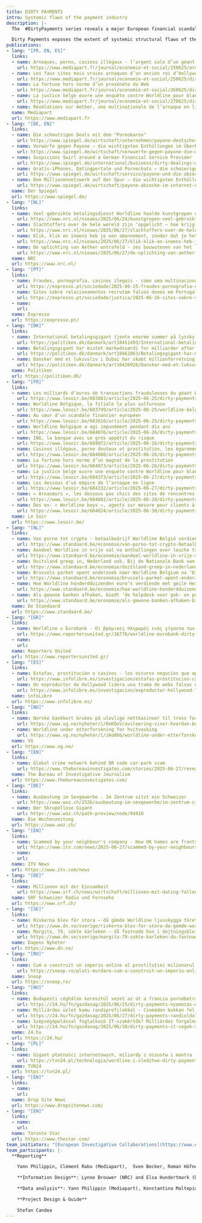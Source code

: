 ```yaml
---
title: DIRTY PAYMENTS 
intro: Systemic flaws of the payment industry  
description: |-
  The  #DirtyPayments series reveals a major European financial scandal. It shows how, during the last decade, the French giant payments company Worldline and its German subsidiary Payone have systematically processed dubious and fraudulent online transactions worth billions of Euros, facilitating large scale scamming, controversial porn sites, prostitution networks, illegal casinos and even possible money laundering operations. This happened right under the noses of European bank regulators.

  Dirty Payments exposes the extent of systemic structural flaws of the payments industry and some of those behind well-disguised scams that have defrauded people across the world. [Published 25.06.2025]
publications:
- lang: "[FR, EN, ES]"
  links:
  - name: Arnaques, porno, casinos illégaux - l’argent sale d’un géant français du paiement en ligne
    url: https://www.mediapart.fr/journal/economie-et-social/250625/arnaques-porno-casinos-illegaux-l-argent-sale-d-un-geant-francais-du-paiement-en-ligne
  - name: Les faux sites mais vraies arnaques d’un ancien roi d’Hollywood
    url: https://www.mediapart.fr/journal/economie-et-social/250625/dirty-payments-les-faux-sites-mais-vraies-arnaques-d-un-ancien-roi-d-hollywood
  - name: La fortune hors norme d’un proxénète du Web
    url: https://www.mediapart.fr/journal/economie-et-social/260625/dirty-payments-la-fortune-hors-norme-d-un-proxenete-du-web
  - name: La justice belge ouvre une enquête contre Worldline pour blanchiment 
    url: https://www.mediapart.fr/journal/economie-et-social/270625/dirty-payments-la-justice-belge-ouvre-une-enquete-contre-worldline-pour-blanchiment
  - name: Révélations sur Aether, une multinationale de l’arnaque en ligne
  name: Mediapart
  url: https://www.mediapart.fr
- lang: "[DE, EN]"
  links:
  - name: Die schmutzigen Deals mit dem "Pornobaron"
    url: https://www.spiegel.de/wirtschaft/unternehmen/payone-deutscher-finanzdienstleister-unter-verdacht-die-schmutzigen-deals-mit-dem-pornobaron-a-1b16d0e9-a3d6-40c6-a02d-dd268a9f8ff7
  - name: Vorwürfe gegen Payone – die wichtigsten Enthüllungen im Überblick
    url: https://www.spiegel.de/wirtschaft/vorwuerfe-gegen-payone-die-wichtigsten-fakten-im-ueberblick-a-4823a1e5-ee51-4de4-976b-5e594d124037
  - name: Suspicions Swirl around a German Financial Service Provider
    url: https://www.spiegel.de/international/business/dirty-dealings-with-the-porn-baron-suspicions-swirl-around-a-german-financial-service-provider-a-9b1f90c6-8bc1-46c3-9e8c-25ccb422efcf
  - name: Gratis-iPhones, Datingportale und Pornochats – die schmierigen Tricks der Abzockmafia
    url: https://www.spiegel.de/wirtschaft/service/payone-und-die-abzocke-der-aether-gruppe-gratis-iphones-datingportale-und-porno-chats-a-35bccc2c-9017-41de-b3ee-1a5f93c7ae9f
  - name: Dem Millionennetzwerk auf der Spur – die wichtigsten Enthüllungen im Überblick
    url: https://www.spiegel.de/wirtschaft/payone-abzocke-im-internet-die-dirty-payments-recherche-im-ueberblick-a-30cc8b7a-a5d7-49f2-a247-e696cc2a252f 
  name: Der Spiegel
  url: https://www.spiegel.de/
- lang: "[NL]"
  links:
  - name: Veel gebruikte betalingsdienst Worldline haalde kunstgrepen uit om fraude te verhullen
    url: https://www.nrc.nl/nieuws/2025/06/24/kunstgrepen-veel-gebruikte-betalingsdienst-worldline-moesten-fraude-verhullen-a4898161
  - name: Slachtoffers over de hele wereld zijn ‘opgelicht – hoe krijg ik mijn geld terug? Iemand?'
    url: https://www.nrc.nl/nieuws/2025/06/27/slachtoffers-over-de-hele-wereld-zijn-opgelicht-hoe-krijg-ik-mijn-geld-terug-iemand-a4896694
  - name: Klik, klik en ineens heb je een abonnement, zonder dat je het weet – dit is het verdienmodel van multinational Aether
    url: https://www.nrc.nl/nieuws/2025/06/27/klik-klik-en-ineens-heb-je-een-abonnement-zonder-dat-je-het-weet-dit-is-het-verdienmodel-van-multinational-aether-a4898085
  - name: De oplichting van Aether ontrafeld - zes bouwstenen van het ‘succes’ van de scamwebsites
    url: https://www.nrc.nl/nieuws/2025/06/27/de-oplichting-van-aether-ontrafeld-zes-bouwstenen-van-het-succes-van-de-scamwebsites-a4898303
  name: NRC
  url: https://www.nrc.nl/
- lang: "[PT]"
  links:
  - name: Fraudes, pornografia, casinos ilegais - como uma multinacional dos pagamentos online fechou os olhos a milhares de milhões de euros
    url: https://expresso.pt/sociedade/2025-06-25-fraudes-pornografia-casinos-ilegais-como-uma-multinacional-dos-pagamentos-online-fechou-os-olhos-a-milhares-de-milhoes-de-euros-2474fa0c
  - name: Sites sobre relacionamentos recrutam falsos donos em Portugal; testas de ferro recebem dois mil a três mil euros por ano
    url: https://expresso.pt/sociedade/justica/2025-06-26-sites-sobre-relacionamentos-recrutam-falsos-donos-em-portugal-testas-de-ferro-recebem-dois-mil-a-tres-mil-euros-por-ano-9ec60bdc
  - name: 
    url: 
  name: Expresso
  url: https://expresso.pt/
- lang: "[DK]"
  links:
  - name: International betalingsgigant tjente enorme summer på lyssky firmaer
    url: https://politiken.dk/danmark/art10451493/International-betalingsgigant-tjente-enorme-summer-p%C3%A5-lyssky-firmaer
  - name: Betalingsgigant har mistet markedsværdi for milliarder efter afsløringer
    url: https://politiken.dk/danmark/art10461063/Betalingsgigant-har-mistet-markedsv%C3%A6rdi-for-milliarder-efter-afsl%C3%B8ringer
  - name: Dansker med et luksusliv i Dubai har skabt millionforretning, der lukrerer på snyd verden over
    url: https://politiken.dk/danmark/art10426926/Dansker-med-et-luksusliv-i-Dubai-har-skabt-millionforretning-der-lukrerer-p%C3%A5-snyd-verden-over
  name: Politiken
  url: https://politiken.dk/
- lang: "[FR]"
  links:
  - name: Les milliards d’euros de transactions frauduleuses du géant Worldline et de sa filiale belge
    url: https://www.lesoir.be/683803/article/2025-06-25/dirty-payments-les-milliards-deuros-de-transactions-frauduleuses-du-geant
  - name: Worldline Belgique, la filiale la plus sulfureuse
    url: https://www.lesoir.be/683799/article/2025-06-25/worldline-belgique-la-filiale-la-plus-sulfureuse
  - name: Au cœur d’un scandale financier européen
    url: https://www.lesoir.be/683810/article/2025-06-25/dirty-payments-au-coeur-dun-scandale-financier-europeen
  - name: Worldline Belgique a agi impunément pendant dix ans
    url: https://www.lesoir.be/684076/article/2025-06-26/dirty-payments-worldline-belgique-agi-impunement-pendant-dix-ans
  - name: ING, la banque avec un gros appétit du risque
    url: https://www.lesoir.be/684072/article/2025-06-26/dirty-payments-ing-la-banque-avec-un-gros-appetit-du-risque
  - name: Casinos illégaux, porno douteux et prostitution, les égarements coupables de l’industrie des paiements
    url: https://www.lesoir.be/684080/article/2025-06-26/dirty-payments-casinos-illegaux-porno-douteux-et-prostitution-les-egarements
  - name: La fortune hors norme d’un magnat de la prostitution
    url: https://www.lesoir.be/684073/article/2025-06-26/dirty-payments-la-fortune-hors-norme-dun-magnat-de-la-prostitution
  - name: La justice belge ouvre une enquête contre Worldline pour blanchiment
    url: https://www.lesoir.be/684373/article/2025-06-27/dirty-payments-la-justice-belge-ouvre-une-enquete-contre-worldline-pour
  - name: Les dessous d’un empire de l’arnaque en ligne
    url: https://www.lesoir.be/684332/article/2025-06-27/dirty-payments-felicitations-vous-avez-gagne-un-iphone-les-dessous-dun-empire-de
  - name: « Arnacœurs », les dessous pas chics des sites de rencontres
    url: https://www.lesoir.be/684602/article/2025-06-28/dirty-payments-arnacoeurs-les-dessous-pas-chics-des-sites-de-rencontres
  - name: Des ex- « Worldline boys », agents sur mesure pour clients à haut risque
    url: https://www.lesoir.be/684824/article/2025-06-30/dirty-payments-des-ex-worldline-boys-agents-sur-mesure-pour-clients-haut-risque
  name: Le Soir
  url: https://www.lesoir.be/
- lang: "[NL]"
  links:
  - name: Van porno tot crypto - betaalbedrijf Worldline België verdiende jarenlang aan louche transacties
    url: https://www.standaard.be/economie/van-porno-tot-crypto-betaalbedrijf-worldline-belgie-verdiende-jarenlang-aan-louche-transacties/65485414.html
  - name: Aandeel Worldline in vrije val na onthullingen over louche transacties
    url: https://www.standaard.be/economie/aandeel-worldline-in-vrije-val-na-onthullingen-over-louche-transacties/73660508.html
  - name: Duitsland greep in, Nederland ook. Bij de Nationale Bank van België bleef het stil over wanpraktijken bij Worldline
    url: https://www.standaard.be/economie/duitsland-greep-in-nederland-ook.-bij-de-nationale-bank-van-belgie-bleef-het-stil-over-wanpraktijken-bij-worldline/72271829.html
  - name: Brussels parket opent onderzoek naar Worldline Belgium na ‘Dirty Payments’-onthullingen in de pers
    url: https://www.standaard.be/economie/brussels-parket-opent-onderzoek-naar-worldline-belgium-na-dirty-payments-onthullingen-in-de-pers/74216123.html
  - name: Hoe Worldline honderdduizenden euro’s verdiende met geile Heidi - “Klanten van datingsites kunnen de overeenkomsten onmogelijk stopzetten”
    url: https://www.standaard.be/economie/hoe-worldline-honderdduizenden-euro-s-verdiende-met-geile-heidi-klanten-van-datingsites-kunnen-de-overeenkomsten-onmogelijk-stopzetten/65625623.html
  - name: Als gewone banken afhaken, biedt ‘de helpdesk voor gok- en pornosites’ steun
    url: https://www.standaard.be/economie/als-gewone-banken-afhaken-biedt-de-helpdesk-voor-gok-en-pornosites-steun/72449950.html
  name: De Standaard
  url: https://www.standaard.be/
- lang: "[GR]"
  links:
  - name: Worldline x Eurobank - Οι βρόμικες πληρωμές ενός γίγαντα των συναλλαγών και η μυστικοπάθεια του Έλληνα συνεταίρου του
    url: https://www.reportersunited.gr/16776/worldline-eurobank-dirty-payments/
  - name: 
    url: 
  name: Reporters United
  url: https://www.reportersunited.gr/
- lang: "[ES]"
  links:
  - name: Estafas, prostitución o casinos - los oscuros negocios que operaban con el gigante de pagos Worldline
    url: https://www.infolibre.es/investigacion/estafas-prostitucion-casinos-oscuros-negocios-operaban-gigante-pagos-worldline_1_2020032.html
  - name: Un exproductor de Hollywood lidera una trama de webs falsas que ingresaba millones al año vía Worldline
    url: https://www.infolibre.es/investigacion/exproductor-hollywood-lidera-trama-webs-falsas-ingresaba-millones-ano-via-worldline_130_2020548.html
  name: infoLibre
  url: https://www.infolibre.es/
- lang: "[NO]"
  links:
  - name: Norske bankkort brukes på ulovlige nett­kasinoer til tross for forbud, viser ny europeisk avsløring
    url: https://www.vg.no/nyheter/i/OoKQvV/avsloering-viser-hvordan-betalingsgiganten-worldline-tilrettelegger-for-hoeyrisiko-kunder-og-ulovlige-gambling
  - name: Worldline under etterforskning for hvitvasking
    url: https://www.vg.no/nyheter/i/zAo8bb/worldline-under-etterforskning-for-hvitvasking
  name: VG
  url: https://www.vg.no/
- lang: "[EN]"
  links:
  - name: Global crime network behind QR code car-park scam
    url: https://www.thebureauinvestigates.com/stories/2025-06-27/revealed-global-crime-network-behind-qr-code-car-park-scam
  name: The Bureau of Investigative Journalism
  url: https://www.thebureauinvestigates.com/
- lang: "[DE]"
  links:
  - name: Ausbeutung im Sexgewerbe - Im Zentrum sitzt ein Schweizer
    url: https://www.woz.ch/2526/ausbeutung-im-sexgewerbe/im-zentrum-sitzt-ein-schweizer/!XTBV9ZBJ4WH
  - name: Der Skrupellose Gigant
    url: https://www.woz.ch/path-preview/node/94910
  name: Die Wochenzeitung
  url: https://www.woz.ch/
- lang: "[EN]"
  links:
  - name: Scammed by your neighbour's company - How UK homes are fronts for global scam network
    url: https://www.itv.com/news/2025-06-27/scammed-by-your-neighbours-firm-how-homes-are-fronts-for-global-scam-network
  - name: 
    url: 
  name: ITV News
  url: https://www.itv.com/news
- lang: "[DE]"
  links:
  - name: Millionen mit der Einsamkeit
    url: https://www.srf.ch/news/wirtschaft/millionen-mit-dating-fallen-so-nimmt-ein-schweizer-firmennetz-europas-singles-aus
  name: SRF Schweizer Radio und Fernsehe
  url: https://www.srf.ch/
- lang: "[SE]"
  links:
  - name: Riskerna blev för stora – då gömde Worldline ljusskygga företag i Sverige
    url: https://www.dn.se/sverige/riskerna-blev-for-stora-da-gomde-worldline-ljusskygga-foretag-i-sverige/
  - name: Margita, 79, sökte kärleken – då fastnade hon i dejtningsbluffen
    url: https://www.dn.se/sverige/margita-79-sokte-karleken-da-fastnade-hon-i-dejtningsbluffen/ 
  name: Dagens Nyheter
  url: https://www.dn.se/
- lang: "[RO]"
  links:
  - name: Cum a construit un imperiu online al prostituției milionarul care a fondat Nuba Mamaia și a fost consul onorific în România
    url: https://snoop.ro/plati-murdare-cum-a-construit-un-imperiu-online-al-prostitutiei-milionarul-care-a-fondat-nuba-mamaia-si-a-fost-consul-onorific-in-romania/
  name: Snoop
  url: https://snoop.ro/
- lang: "[HU]"
  links:
  - name: Budapesti céghálón keresztül vezet az út a francia pornóbotrányhoz
    url: https://24.hu/fn/gazdasag/2025/06/25/dirty-payments-nyomozas-wordline-online-kaszino-porno-fizetesi-szolgaltato-magyarorszag-piron/
  - name: Milliárdos üzlet kamu randiprofilokkal - Csomádon bukkan fel egy nagy nemzetközi hálózat két szereplője
    url: https://24.hu/fn/gazdasag/2025/06/27/dirty-payments-randioldalak-gyanus-penzek-abacus-online-lead-vitamin-onmobile/
  - name: Szépségápolással foglalkozó IT-szakértők? Milliárdos forgalmat bonyolítanak hirtelen eltűnő magyar cégek
    url: https://24.hu/fn/gazdasag/2025/06/30/dirty-payments-it-cegek-szepsegapolas-edzes-elofizetes-videojatek-milliardos-forgalom/
  name: 24.hu
  url: https://24.hu/
- lang: "[PL]"
  links:
  - name: Gigant płatności internetowych, miliardy z oszustw i mantra - "sprzedawać, sprzedawać, sprzedawać"
    url: https://tvn24.pl/technologia/wordline-i-sledztwo-dirty-payments-gigant-platnosci-internetowych-i-miliardy-z-oszustw-st8526807
  name: TVN24
  url: https://tvn24.pl/
- lang: "[EN]"
  links:
  - name:
    url:
  name: Drop Site News
  url: https://www.dropsitenews.com/
- lang: "[EN]"
  links:
  - name:
    url:
  name: Toronto Star
  url: https://www.thestar.com/
team_initiators: "[European Investigative Collaborations](https://www.eic.network/) (Ștefan Cândea) and [Mediapart]( https://www.mediapart.fr/) (Yann Philippin)"
team_participants: |-
  **Reporting**

    Yann Philippin, Clément Rabu (Mediapart),  Sven Becker, Roman Höfner, Sara Wess, Christoph Winterbach, Nikolai Antoniadis (DER SPIEGEL), Tom Kreling, Rik Wassens, Jeroen Wester (NRC), Ruben Mooijman and Nikolas Vanhecke (De Standaard), Micael Pereira (Expresso), Louis Colart, Joel Matriche, Julien Bialas (Le Soir), Begona Ramirez, Sergio Sangiao (infoLibre), Jonas Pröschold, Carl Emil Arnfred, Anders Bæksgaard⁩, Magnus Kofoed Lassen (Politiken), Enrico Kampmann (Die Wochenzeitung), Janine Louloudi, Konstantina Maltepioti (Reporters United), Micael Pereira (Expresso), Ola Haram (VG), Steffi Hasler, Kilian Küttel (SRF), Ada Constanda, Razvan Lutac, Victor Ilie (Snoop.ro), Ildiko Kovacs, Ibolya F. Vitez (24.hu), Piotr Szostak (TVN24), Adrian Sadikovic⁩ (Dagens Nyheter), Simon Lock (TBIJ), Frédérik Plante (Toronto Star), Nicholas Rodello (Drop Site News), Ștefan Cândea, Blaz Zgaga, Natalia M. (EIC).

    **Information Design**: Lynne Brouwer (NRC) and Elsa Hundertmark (DER SPIEGEL), Simon Toupet (Mediapart)

    **Data analysis**: Yann Philippin (Mediapart), Konstantina Maltepioti (Reporters United), Christoph Winterbach (Der Spiegel) and Rik Wassens (NRC)   

    **Project Design & Guide**

    Stefan Candea
---
```

